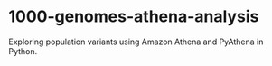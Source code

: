 # 1000-genomes-athena-analysis
Exploring population variants using Amazon Athena and PyAthena in Python.
